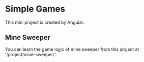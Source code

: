 # Simple Games

This mini project is created by Angular.

## Mine Sweeper

You can learn the game logic of mine sweeper from this project at '/project/mine-sweeper/'.
